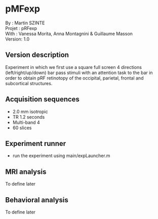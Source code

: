 # pMFexp
By :      Martin SZINTE<br/>
Projet :  pRFexp<br/>
With :    Vanessa Morita, Anna Montagnini & Guillaume Masson<br/>
Version:  1.0<br/>

## Version description
Experiment in which we first use a square full screen 4 directions (left/right/up/down) bar pass stimuli with an attention task to the bar in order to obtain pRF retinotopy of the occipital, parietal, frontal and subcortical structures.

## Acquisition sequences
* 2.0 mm isotropic<br/> 
* TR 1.2 seconds<br/>
* Multi-band 4<br/>
* 60 slices<br/>

## Experiment runner
* run the experiment using main/expLauncher.m

## MRI analysis
To define later

## Behavioral analysis
To define later